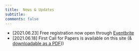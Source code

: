 ```yaml
---
title:  News & Updates
subtitle: 
comments: false
---
```


* [2021.06.23] Free registration now open through [Eventbrite](https://www.eventbrite.com/e/cmna-xxi-the-21st-workshop-on-computational-models-of-natural-argument-tickets-160894310213)
* [2021.06.18] First Call for Papers is available on this site (& [downloadable as a PDF](/cmna21/assets/cfp/cfp1.pdf)))

